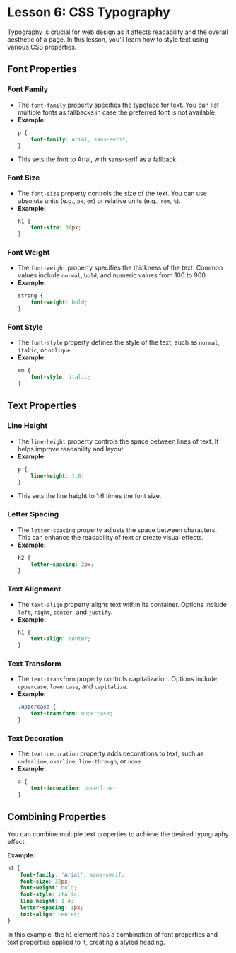 # **Lesson 6: CSS Typography**

Typography is crucial for web design as it affects readability and the overall aesthetic of a page. In this lesson, you'll learn how to style text using various CSS properties.

## **Font Properties**

### **Font Family**

- The `font-family` property specifies the typeface for text. You can list multiple fonts as fallbacks in case the preferred font is not available.
- **Example:**
    ```css
    p {
        font-family: Arial, sans-serif;
    }
    ```
- This sets the font to Arial, with sans-serif as a fallback.

### **Font Size**

- The `font-size` property controls the size of the text. You can use absolute units (e.g., `px`, `em`) or relative units (e.g., `rem`, `%`).
- **Example:**
    ```css
    h1 {
        font-size: 36px;
    }
    ```

### **Font Weight**

- The `font-weight` property specifies the thickness of the text. Common values include `normal`, `bold`, and numeric values from 100 to 900.
- **Example:**
    ```css
    strong {
        font-weight: bold;
    }
    ```

### **Font Style**

- The `font-style` property defines the style of the text, such as `normal`, `italic`, or `oblique`.
- **Example:**
    ```css
    em {
        font-style: italic;
    }
    ```

## **Text Properties**

### **Line Height**

- The `line-height` property controls the space between lines of text. It helps improve readability and layout.
- **Example:**
    ```css
    p {
        line-height: 1.6;
    }
    ```
- This sets the line height to 1.6 times the font size.

### **Letter Spacing**

- The `letter-spacing` property adjusts the space between characters. This can enhance the readability of text or create visual effects.
- **Example:**
    ```css
    h2 {
        letter-spacing: 2px;
    }
    ```

### **Text Alignment**

- The `text-align` property aligns text within its container. Options include `left`, `right`, `center`, and `justify`.
- **Example:**
    ```css
    h1 {
        text-align: center;
    }
    ```

### **Text Transform**

- The `text-transform` property controls capitalization. Options include `uppercase`, `lowercase`, and `capitalize`.
- **Example:**
    ```css
    .uppercase {
        text-transform: uppercase;
    }
    ```

### **Text Decoration**

- The `text-decoration` property adds decorations to text, such as `underline`, `overline`, `line-through`, or `none`.
- **Example:**
    ```css
    a {
        text-decoration: underline;
    }
    ```

## **Combining Properties**

You can combine multiple text properties to achieve the desired typography effect.

**Example:**
```css
h1 {
    font-family: 'Arial', sans-serif;
    font-size: 32px;
    font-weight: bold;
    font-style: italic;
    line-height: 1.4;
    letter-spacing: 1px;
    text-align: center;
}
```
In this example, the `h1` element has a combination of font properties and text properties applied to it, creating a styled heading.
<!--stackedit_data:
eyJoaXN0b3J5IjpbNzc3NDY4MTIzXX0=
-->